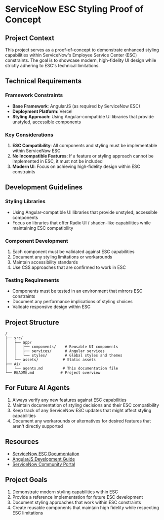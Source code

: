 # ServiceNow ESC Styling Proof of Concept

## Project Context
This project serves as a proof-of-concept to demonstrate enhanced styling capabilities within ServiceNow's Employee Service Center (ESC) constraints. The goal is to showcase modern, high-fidelity UI design while strictly adhering to ESC's technical limitations.

## Technical Requirements

### Framework Constraints
- **Base Framework**: AngularJS (as required by ServiceNow ESC)
- **Deployment Platform**: Vercel
- **Styling Approach**: Using Angular-compatible UI libraries that provide unstyled, accessible components

### Key Considerations
1. **ESC Compatibility**: All components and styling must be implementable within ServiceNow ESC
2. **No Incompatible Features**: If a feature or styling approach cannot be implemented in ESC, it must not be included
3. **Modern UI**: Focus on achieving high-fidelity design within ESC constraints

## Development Guidelines

### Styling Libraries
- Using Angular-compatible UI libraries that provide unstyled, accessible components
- Focus on libraries that offer Radix UI / shadcn-like capabilities while maintaining ESC compatibility

### Component Development
1. Each component must be validated against ESC capabilities
2. Document any styling limitations or workarounds
3. Maintain accessibility standards
4. Use CSS approaches that are confirmed to work in ESC

### Testing Requirements
- Components must be tested in an environment that mirrors ESC constraints
- Document any performance implications of styling choices
- Validate responsive design within ESC

## Project Structure
```
/
├── src/
│   ├── app/
│   │   ├── components/    # Reusable UI components
│   │   ├── services/      # Angular services
│   │   └── styles/        # Global styles and themes
│   └── assets/           # Static assets
├── Ai/
│   └── agents.md         # This documentation file
└── README.md            # Project overview
```

## For Future AI Agents
1. Always verify any new features against ESC capabilities
2. Maintain documentation of styling decisions and their ESC compatibility
3. Keep track of any ServiceNow ESC updates that might affect styling capabilities
4. Document any workarounds or alternatives for desired features that aren't directly supported

## Resources
- [ServiceNow ESC Documentation](https://docs.servicenow.com/bundle/vancouver-platform-user-interface/page/build/service-portal/concept/employee-service-center.html)
- [AngularJS Development Guide](https://docs.angularjs.org/guide)
- [ServiceNow Community Portal](https://community.servicenow.com)

## Project Goals
1. Demonstrate modern styling capabilities within ESC
2. Provide a reference implementation for future ESC development
3. Document styling approaches that work within ESC constraints
4. Create reusable components that maintain high fidelity while respecting ESC limitations

